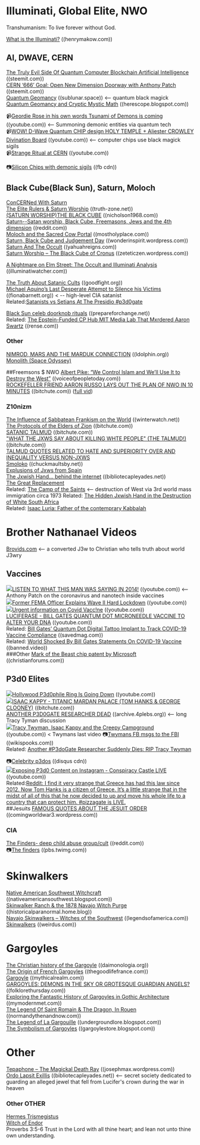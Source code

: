 # Illuminati, Global Elite, NWO

Transhumanism: To live forever without God.

[What is the Illuminati?](https://www.henrymakow.com/001260.html) ((henrymakow.com))  

## AI, DWAVE, CERN
[The Truly Evil Side Of Quantum Computer Blockchain Artificial Intelligence](https://steemit.com/quantum/@bitcoindoubler/the-truly-evil-side-of-quantum-computer-blockchain-artificial-intelligence) ((steemit.com))  
[CERN ‘666’ Goal: Open New Dimension Doorway with Anthony Patch](https://steemit.com/lhc-cern/@socioecohistory/cern-666-goal-open-new-dimension-doorway-with-anthony-patch) ((steemit.com))  
[Quantum Geomancy](https://sublunar.space/2019-05-quantum-geomancy.html) ((sublunar.space))  <-- quantum black magick  
[Quantum Geomancy and Cryptic Mystic Math](http://herescope.blogspot.com/2012/05/quantum-geomancy-and-cryptic-mystic.html) ((herescope.blogspot.com))  

📹[Geordie Rose in his own words Tsunami of Demons is coming](https://www.youtube.com/watch?v=iJQkwnkNSPc) ((youtube.com)) <-- Summoning demonic entities via quantum tech  
📹[WOW! D-Wave Quantum CHIP design HOLY TEMPLE + Aliester CROWLEY Divination Board](https://www.youtube.com/watch?v=M_9VY0_LbFM) ((youtube.com))  <-- computer chips use black magick sigils  
📹[Strange Ritual at CERN](https://www.youtube.com/watch?v=rxN-VjrHDfU) ((youtube.com))  

📷[Silicon Chips with demonic sigils](https://scontent.fphx1-1.fna.fbcdn.net/v/t1.0-9/95561772_10223274096346673_3245115707892957184_n.jpg?_nc_cat=109&_nc_sid=ca434c&_nc_ohc=MeeePcYhofQAX-2ykNA&_nc_ht=scontent.fphx1-1.fna&oh=49e758f411ff3a8c7cd7aecd6de90104&oe=5ED4AF87) ((fb cdn))  

## Black Cube(Black Sun), Saturn, Moloch
[ConCERNed With Saturn](http://babylonrisingblog.com/CERN.html)  
[The Elite Rulers & Saturn Worship](https://truth-zone.net/forum/twilight-zone/71335-the-elite-rulers-saturn-worship.html) ((truth-zone.net))  
[(SATURN WORSHIP)THE BLACK CUBE](https://www.nicholson1968.com/nicholson1968s-post/saturn-worshipthe-black-cube) ((nicholson1968.com))  
[Saturn--Satan worship, Black Cube, Freemasons, Jews and the 4th dimension](https://www.reddit.com/r/conspiracy/comments/8ix0s8/saturnsatan_worship_black_cube_freemasons_jews/) ((reddit.com))  
[Moloch and the Sacred Cow Portal](http://www.mostholyplace.com/book-02_chapter-k03.html) ((mostholyplace.com))  
[Saturn, Black Cube and Judgement Day](https://wonderinspirit.wordpress.com/2011/02/28/saturn-black-cube-and-judgement-day/) ((wonderinspirit.wordpress.com))  
[Saturn And The Occult](http://yahuahreigns.com/saturn%20and%20the%20occult.html) ((yahuahreigns.com))  
[Saturn Worship – The Black Cube of Cronus](https://zeteticzen.wordpress.com/2016/12/10/saturn-worship-the-black-cube-of-cronus/) ((zeteticzen.wordpress.com))  

[A Nightmare on Elm Street: The Occult and Illuminati Analysis](https://illuminatiwatcher.com/nightmare-on-elm-street-the-occult-and-illuminati-analysis/) ((illuminatiwatcher.com))  

[The Truth About Satanic Cults](https://www.goodfight.org/articles/cults-occult/truth-satanic-cults/) ((goodfight.org))  
[Michael Aquino’s Last Desperate Attempt to Silence his Victims](https://fionabarnett.org/2018/09/04/michael-aquinos-last-desperate-attempt-to-silence-his-victims/) ((fionabarnett.org))  < -- high-level CIA satanist  
Related:[Satanists vs Setians At The Presidio #p3d0gate](https://steemit.com/pizzagate/@kingzos/satanists-vs-setians-at-the-presidio-pedogate)  

[Black Sun celeb doorknob rituals](https://prepareforchange.net/2020/07/22/the-doorknob-sacrifices-a-black-sun-ritual-12-celebrity-suicides-related-to-pedophilia-cover-up/) ((prepareforchange.net))  
 Related: [The Epstein-Funded CP Hub MIT Media Lab That Mxrdered Aaron Swartz](https://rense.com/general96/the-epstein-funded-child-porn-hub-mit-media-lab-that-murdered-aaron-swartz.php) ((rense.com))    
 
### Other
[NIMROD, MARS AND THE MARDUK CONNECTION](http://www.ldolphin.org/Nimrod.html)  ((ldolphin.org))   
[Monolith (Space Odyssey)](https://en.wikipedia.org/wiki/Monolith_(Space_Odyssey))  
 
##Freemsons $ NWO
[Albert Pike: “We Control Islam and We’ll Use It to Destroy the West”](https://voiceofpeopletoday.com/albert-pike-we-control-islam-and-well-use-it-to-destroy-the-west-2/) ((voiceofpeopletoday.com))   
[ROCKEFELLER FRIEND AARON RUSSO LAYS OUT THE PLAN OF NWO IN 10 MINUTES](https://www.bitchute.com/video/vPfbyJwzjiJW/)   ((bitchute.com)) ([full vid](https://www.bitchute.com/video/yoJSKNDIb91f/))   
 
### Z10nizm
[The Influence of Sabbatean Frankism on the World](https://www.winterwatch.net/2017/07/the-influence-of-sabbatian-frankism-on-the-world/) ((winterwatch.net))  
[The Protocols of the Elders of Zion](https://www.bitchute.com/video/7Lqa2axvaaab/)  ((bitchute.com))  
[SATANIC TALMUD](https://www.bitchute.com/video/w3LAqDYxJnJD/)  ((bitchute.com))  
["WHAT THE JXWS SAY ABOUT KILLING WHTE PEOPLE" (THE TALMUD!)](https://www.bitchute.com/video/n1E0uBKsJGG7/)  ((bitchute.com))   
[TALMUD QUOTES RELATED TO HATE AND SUPERIORITY OVER AND INEQUALITY VERSUS NON-JXWS](https://concisepolitics.com/2018/07/03/talmud-quotes-related-to-hate-and-superiority-over-and-inequality-versus-non-jews/)  
[Smoloko](http://www.chuckmaultsby.net/id59.html)  ((chuckmaultsby.net))   
[Explusions of Jxws from Spain](https://en.wikipedia.org/wiki/Expulsion_of_Jews_from_Spain)  
[The Jxwish Hand... behind the internet](https://www.bibliotecapleyades.net/sociopolitica/sociopol_internet84.htm)  ((bibliotecapleyades.net))  
[The Great Replacement](https://en.wikipedia.org/wiki/Great_Replacement)  
Related: [The Camp of the Saints](https://en.wikipedia.org/wiki/The_Camp_of_the_Saints)  <-- destruction of West via 3rd world mass immigration circa 1973
Related: [The Hidden Jxwish Hand in the Destruction of White South Africa](https://christiansfortruth.com/the-hidden-jewish-hand-in-the-destruction-of-white-south-africa/)  
Related: [Isaac Luria: Father of the contemprary Kabbalah](https://en.wikipedia.org/wiki/Isaac_Luria)  
# Brother Nathanael Videos
[Brovids.com](http://brovids.com/) <-- a converted J3w to Christian who tells truth about world J3wry

## Vaccines
<img src="https://youtube.com/favicon.ico">[LISTEN TO WHAT THIS MAN WAS SAYING IN 2014!](https://www.youtube.com/watch?v=nk33GlYxY14) ((youtube.com))  <-- Anthony Patch on the coronavirus and nanotech inside vaccines  
<img src="https://youtube.com/favicon.ico">[Former FEMA Officer Explains Wave II Hard Lockdown](https://www.youtube.com/watch?v=jt9ExjwOeik) ((youtube.com))  
<img src="https://youtube.com/favicon.ico">[Urgent information on Covid Vacc!ne](https://www.youtube.com/watch?v=PbJq2KfgOEs) ((youtube.com))  
[LUCIFERASE - BILL GATES QUANTUM DOT MICRONEEDLE VACCINE TO ALTER YOUR DNA](https://www.bitchute.com/video/XSvEKJKAUiBD/) ((youtube.com))   
Related: [Bill Gates’ Quantum Dot Digital Tattoo Implant to Track COVID-19 Vaccine Compliance](https://savedmag.com/bill-gates-quantum-dot-digital-tattoo-implant-to-track-covid-19-vaccine-compliance/)  ((savedmag.com))  
Related: [World Shocked By Bill Gates Statements On COVID-19 Vaccine](https://banned.video/watch?id=5f234e5f68370e02f2a61cec)  ((banned.video))  
###Other 
[Mark of the Beast chip patent by Microsoft](https://www.christianforums.com/threads/mark-of-the-beast-chip-patent-by-microsoft.8157511/)  ((christianforums.com))   

## P3d0 Elites
<img src="https://youtube.com/favicon.ico">[Hollywood P3d0phile Ring Is Going Down](https://www.youtube.com/watch?v=M3rAzIAw5KE&feature=youtu.be) ((youtube.com))  
<img src="https://youtube.com/favicon.ico">[ISAAC KAPPY - TITANIC MARDAN PALACE (TOM HANKS & GEORGE CLOONEY)](https://www.bitchute.com/video/fv8bXNM13kH9/) ((bitchute.com))  
[ANOTHER P3D0GATE RESEARCHER DEAD](https://archive.4plebs.org/pol/thread/219192491/) ((archive.4plebs.org))  <-- long Tracy Tyman discussion  
<img src="https://youtube.com/favicon.ico">[Tracy Twyman, Isaac Kappy and the Creepy Campground](https://www.youtube.com/watch?v=EMS0uuQVbBs) ((youtube.com)) < Twymans last video 
📷[Twymans FB msgs to the FBI](https://wikispooks.com/w/images/0/05/Tracy_Twyman%27s_chat_which_mentions_her_dead_man%27s_switch_video_and_the_creepy_campground.png) ((wikispooks.com))  
Related: [Another #P3doGate Researcher Suddenly Dies: RIP Tracy Twyman](https://burners.me/2019/07/10/another-pedogate-researcher-suddenly-dies-rip-tracy-twyman/)  

📷[Celebrity p3dos](https://uploads.disquscdn.com/images/579be7e251f8644843bd5819462bf6403fe73888a7ed4f095961608f5be22f80.jpg) ((disqus cdn))  
<img src="https://youtube.com/favicon.ico">[Exposing P3d0 Content on Instagram - Conspiracy Castle LIVE](https://www.youtube.com/watch?v=cWcXqhdvdF8)  ((youtube.com))  
Related:[Reddit: I find it very strange that Greece has had this law since 2012. Now Tom Hanks is a citizen of Greece. It’s a little strange that in the midst of all of this that he now decided to up and move his whole life to a country that can protect him. #pizzagate is LIVE.](https://www.reddit.com/r/conspiracy/comments/hz6jom/i_find_it_very_strange_that_greece_has_had_this/)  
##Jesuits
[FAMOUS QUOTES ABOUT THE JESUIT ORDER](https://comingworldwar3.wordpress.com/2010/05/01/famous-quotes-about-the-jesuit-order/) ((comingworldwar3.wordpress.com))  

### CIA
[The Finders- deep child abuse group/cult](https://www.reddit.com/r/UnresolvedMysteries/comments/27lqws/the_finders_deep_child_abuse_groupcult/) ((reddit.com))  
📷[The finders](https://pbs.twimg.com/media/EH7qAXqWwAAsBJa.jpg) ((pbs.twimg.com))  

# Skinwalkers
[Native American Southwest Witchcraft](http://nativeamericansouthwest.blogspot.com/) ((nativeamericansouthwest.blogspot.com))  
[Skinwalker Ranch & the 1878 Navajo Witch Purge](https://historicalparanormal.home.blog/2019/05/05/skinwalker-ranch-the-1878-navajo-witch-purge/) ((historicalparanormal.home.blog))  
[Navajo Skinwalkers – Witches of the Southwest](https://www.legendsofamerica.com/navajo-skinwalkers/2/) ((legendsofamerica.com))  
[Skinwalkers](http://www.weirdus.com/states/arizona/fabled_people_and_places/skinwalkers/index.php) ((weirdus.com))  

# Gargoyles
[The Christian history of the Gargoyle](http://www.daimonologia.org/2017/11/the-christian-history-of-gargoyle.html) ((daimonologia.org))  
[The Origin of French Gargoyles](https://www.thegoodlifefrance.com/the-origin-of-french-gargoyles/) ((thegoodlifefrance.com))  
[Gargoyle](https://mythicalrealm.com/creatures/gargoyle.html) ((mythicalrealm.com))  
[GARGOYLES: DEMONS IN THE SKY OR GROTESQUE GUARDIAN ANGELS?](https://folklorethursday.com/material-culture/gargoyles-demons-sky-grotesque-guardian-angels/) ((folklorethursday.com))  
[Exploring the Fantastic History of Gargoyles in Gothic Architecture](https://mymodernmet.com/what-is-a-gargoyle/2/) ((mymodernmet.com))  
[The Legend Of Saint Romain & The Dragon, In Rouen](https://www.normandythenandnow.com/the-legend-of-saint-romain-the-dragon-in-rouen/) ((normandythenandnow.com))  
[The Legend of La Gargouille](http://undergroundlore.blogspot.com/2014/04/the-legend-of-la-gargouille.html) ((undergroundlore.blogspot.com))  
[The Symbolism of Gargoyles](http://gargoylestore.blogspot.com/p/symbolism-of-gargoyles.html?m=1) ((gargoylestore.blogspot.com))  
# Other
[Tepaphone – The Magickal Death Ray](https://josephmax.wordpress.com/2010/09/05/tepaphone-the-magickal-death-ray/) ((josephmax.wordpress.com))  
[Ordo Lapsit Exillis](https://www.bibliotecapleyades.net/merovingians/merovingios_11.htm) ((bibliotecapleyades.net))  <-- secret society dedicated to guarding an alleged jewel that fell from Lucifer's crown during the war in heaven

### Other OTHER
[Hermes Trismegistus](https://en.wikipedia.org/wiki/Hermes_Trismegistus)  
[Witch of Endor](https://en.wikipedia.org/wiki/Witch_of_Endor)  
Proverbs 3:5-6 Trust in the Lord with all thine heart; and lean not unto thine own understanding.
